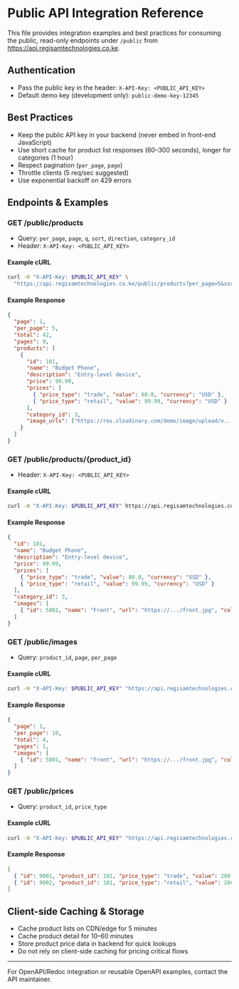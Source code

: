 # Public API Integration Reference

This file provides integration examples and best practices for consuming the public, read-only endpoints under `/public` from https://api.regisamtechnologies.co.ke.

## Authentication
- Pass the public key in the header: `X-API-Key: <PUBLIC_API_KEY>`
- Default demo key (development only): `public-demo-key-12345`

## Best Practices
- Keep the public API key in your backend (never embed in front-end JavaScript)
- Use short cache for product list responses (60–300 seconds), longer for categories (1 hour)
- Respect pagination (`per_page`, `page`)
- Throttle clients (5 req/sec suggested)
- Use exponential backoff on 429 errors

## Endpoints & Examples

### GET /public/products
- Query: `per_page`, `page`, `q`, `sort`, `direction`, `category_id`
- Header: `X-API-Key: <PUBLIC_API_KEY>`

#### Example cURL
```bash
curl -H "X-API-Key: $PUBLIC_API_KEY" \
  "https://api.regisamtechnologies.co.ke/public/products?per_page=5&sort=price&direction=asc&q=phone"
```

#### Example Response
```json
{
  "page": 1,
  "per_page": 5,
  "total": 42,
  "pages": 9,
  "products": [
    {
      "id": 101,
      "name": "Budget Phone",
      "description": "Entry-level device",
      "price": 99.99,
      "prices": [
        { "price_type": "trade", "value": 80.0, "currency": "USD" },
        { "price_type": "retail", "value": 99.99, "currency": "USD" }
      ],
      "category_id": 3,
      "image_urls": ["https://res.cloudinary.com/demo/image/upload/v.../budget_phone.jpg"]
    }
  ]
}
```

### GET /public/products/{product_id}
- Header: `X-API-Key: <PUBLIC_API_KEY>`

#### Example cURL
```bash
curl -H "X-API-Key: $PUBLIC_API_KEY" https://api.regisamtechnologies.co.ke/public/products/101
```

#### Example Response
```json
{
  "id": 101,
  "name": "Budget Phone",
  "description": "Entry-level device",
  "price": 99.99,
  "prices": [
    { "price_type": "trade", "value": 80.0, "currency": "USD" },
    { "price_type": "retail", "value": 99.99, "currency": "USD" }
  ],
  "category_id": 3,
  "images": [
    { "id": 5001, "name": "Front", "url": "https://.../front.jpg", "color": "black" }
  ]
}
```

### GET /public/images
- Query: `product_id`, `page`, `per_page`

#### Example cURL
```bash
curl -H "X-API-Key: $PUBLIC_API_KEY" "https://api.regisamtechnologies.co.ke/public/images?product_id=101&per_page=10"
```

#### Example Response
```json
{
  "page": 1,
  "per_page": 10,
  "total": 4,
  "pages": 1,
  "images": [
    { "id": 5001, "name": "Front", "url": "https://.../front.jpg", "color": "black", "product_id": 101 }
  ]
}
```

### GET /public/prices
- Query: `product_id`, `price_type`

#### Example cURL
```bash
curl -H "X-API-Key: $PUBLIC_API_KEY" "https://api.regisamtechnologies.co.ke/public/prices?product_id=101"
```

#### Example Response
```json
[
  { "id": 9001, "product_id": 101, "price_type": "trade", "value": 200.0, "currency": "USD", "min_qty": null },
  { "id": 9002, "product_id": 101, "price_type": "retail", "value": 266.0, "currency": "USD", "min_qty": null }
]
```

## Client-side Caching & Storage
- Cache product lists on CDN/edge for 5 minutes
- Cache product detail for 10–60 minutes
- Store product price data in backend for quick lookups
- Do not rely on client-side caching for pricing critical flows

---

For OpenAPI/Redoc integration or reusable OpenAPI examples, contact the API maintainer.
